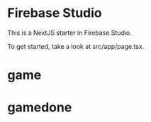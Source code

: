 # Firebase Studio

This is a NextJS starter in Firebase Studio.

To get started, take a look at src/app/page.tsx.
# game
# gamedone
